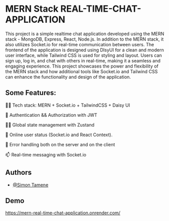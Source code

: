 
# MERN Stack REAL-TIME-CHAT-APPLICATION

This project is a simple realtime chat application developed using the MERN stack - MongoDB, Express, React, Node.js. In addition to the MERN stack, it also utilizes Socket.io for real-time communication between users. The frontend of the application is designed using DIsyUI for a clean and modern user interface, while Tailwind CSS is used for styling and layout. Users can sign up, log in, and chat with others in real-time, making it a seamless and engaging experience. This project showcases the power and flexibility of the MERN stack and how additional tools like Socket.io and Tailwind CSS can enhance the functionality and design of the application.




## Some Features:
👩‍💻 Tech stack: MERN + Socket.io + TailwindCSS + Daisy UI

🧠 Authentication && Authorization with JWT

👯‍♀️ Global state management with Zustand

🤔 Online user status (Socket.io and React Context).

💬  Error handling both on the server and on the client

📫 Real-time messaging with Socket.io


## Authors

- [@Simon Tamene](https://www.github.com/ST-dev100)


## Demo

https://mern-real-time-chat-application.onrender.com/

